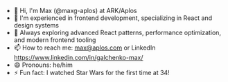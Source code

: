 - 👋 Hi, I'm Max (@maxg-aplos) at ARK/Aplos
- 👀 I'm experienced in frontend development, specializing in React and design systems
- 🌱 Always exploring advanced React patterns, performance optimization, and modern frontend tooling
- 📫 How to reach me: max@aplos.com or LinkedIn https://www.linkedin.com/in/galchenko-max/
- 😄 Pronouns: he/him
- ⚡ Fun fact: I watched Star Wars for the first time at 34!
<!---
maxg-aplos/maxg-aplos is a ✨ special ✨ repository because its `README.md` (this file) appears on your GitHub profile.
You can click the Preview link to take a look at your changes.
--->
